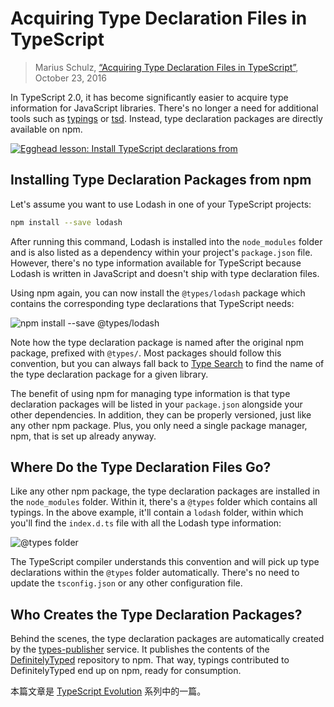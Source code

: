 Acquiring Type Declaration Files in TypeScript
==============================================

> Marius Schulz, [“Acquiring Type Declaration Files in TypeScript”](https://mariusschulz.com/blog/acquiring-type-declaration-files-in-typescript), October 23, 2016


In TypeScript 2.0, it has become significantly easier to acquire type information for JavaScript libraries. There's no longer a need for additional tools such as [typings](https://github.com/typings/typings) or [tsd](https://github.com/DefinitelyTyped/tsd). Instead, type declaration packages are directly available on npm.

[![Egghead lesson: Install TypeScript declarations from](https://mariusschulz.com/images/content/egghead_lesson_typescript_declarations-2x.nam2cekuwu.imm.png)](https://egghead.io/lessons/typescript-install-typescript-declarations-from-npm?af=9g63dt)

Installing Type Declaration Packages from npm
------------------------------------------------------------------------------------------------

Let's assume you want to use Lodash in one of your TypeScript projects:

```bash
npm install --save lodash
```

After running this command, Lodash is installed into the `node_modules` folder and is also listed as a dependency within your project's `package.json` file. However, there's no type information available for TypeScript because Lodash is written in JavaScript and doesn't ship with type declaration files.

Using npm again, you can now install the `@types/lodash` package which contains the corresponding type declarations that TypeScript needs:

![npm install --save @types/lodash](https://mariusschulz.com/images/content/npm_install_types_lodash-2x.yvlxb75hxu.imm.png)

Note how the type declaration package is named after the original npm package, prefixed with `@types/`. Most packages should follow this convention, but you can always fall back to [Type Search](https://www.typescriptlang.org/dt/search) to find the name of the type declaration package for a given library.

The benefit of using npm for managing type information is that type declaration packages will be listed in your `package.json` alongside your other dependencies. In addition, they can be properly versioned, just like any other npm package. Plus, you only need a single package manager, npm, that is set up already anyway.

Where Do the Type Declaration Files Go?
-----------------------------------------------------------------------------------

Like any other npm package, the type declaration packages are installed in the `node_modules` folder. Within it, there's a `@types` folder which contains all typings. In the above example, it'll contain a `lodash` folder, within which you'll find the `index.d.ts` file with all the Lodash type information:

![@types folder](https://mariusschulz.com/images/content/node_modules-@types-folder-2x.t2kpsqy7h2.imm.png)

The TypeScript compiler understands this convention and will pick up type declarations within the `@types` folder automatically. There's no need to update the `tsconfig.json` or any other configuration file.

Who Creates the Type Declaration Packages?
-----------------------------------------------------------------------------------------

Behind the scenes, the type declaration packages are automatically created by the [types-publisher](https://github.com/Microsoft/types-publisher) service. It publishes the contents of the [DefinitelyTyped](https://github.com/DefinitelyTyped/DefinitelyTyped) repository to npm. That way, typings contributed to DefinitelyTyped end up on npm, ready for consumption.

本篇文章是 [TypeScript Evolution](https://mariusschulz.com/blog/series/typescript-evolution) 系列中的一篇。